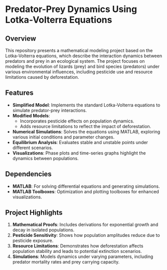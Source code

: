 # Predator-Prey Dynamics Using Lotka-Volterra Equations  

## Overview  
This repository presents a mathematical modeling project based on the Lotka-Volterra equations, which describe the interaction dynamics between predators and prey in an ecological system. The project focuses on modeling the evolution of lizards (prey) and bird species (predators) under various environmental influences, including pesticide use and resource limitations caused by deforestation.  

## Features  
- **Simplified Model**: Implements the standard Lotka-Volterra equations to simulate predator-prey interactions.  
- **Modified Models**:  
  - Incorporates pesticide effects on population dynamics.  
  - Adds resource limitations to reflect the impact of deforestation.  
- **Numerical Simulations**: Solves the equations using MATLAB, exploring various initial conditions and parameter changes.  
- **Equilibrium Analysis**: Evaluates stable and unstable points under different scenarios.  
- **Visualizations**: Phase plots and time-series graphs highlight the dynamics between populations.  

## Dependencies  
- **MATLAB**: For solving differential equations and generating simulations.  
- **MATLAB Toolboxes**: Optimization and plotting toolboxes for enhanced visualizations.  

## Project Highlights  
1. **Mathematical Proofs**: Includes derivations for exponential growth and decay in isolated populations.  
2. **Pesticide Sensitivity**: Shows how population amplitudes reduce due to pesticide exposure.  
3. **Resource Limitations**: Demonstrates how deforestation affects population stability and leads to potential extinction scenarios.  
4. **Simulations**: Models dynamics under varying parameters, including predator mortality rates and prey carrying capacity.  

